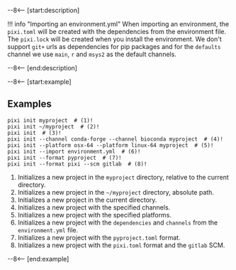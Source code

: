 --8<-- [start:description]

!!! info "Importing an environment.yml"
    When importing an environment, the `pixi.toml` will be created with the dependencies from the environment file.
    The `pixi.lock` will be created when you install the environment.
    We don't support `git+` urls as dependencies for pip packages and for the `defaults` channel we use `main`, `r` and `msys2` as the default channels.


--8<-- [end:description]


--8<-- [start:example]

## Examples

```shell
pixi init myproject  # (1)!
pixi init ~/myproject  # (2)!
pixi init  # (3)!
pixi init --channel conda-forge --channel bioconda myproject  # (4)!
pixi init --platform osx-64 --platform linux-64 myproject  # (5)!
pixi init --import environment.yml  # (6)!
pixi init --format pyproject  # (7)!
pixi init --format pixi --scm gitlab  # (8)!
```

1. Initializes a new project in the `myproject` directory, relative to the current directory.
2. Initializes a new project in the `~/myproject` directory, absolute path.
3. Initializes a new project in the current directory.
4. Initializes a new project with the specified channels.
5. Initializes a new project with the specified platforms.
6. Initializes a new project with the `dependencies` and `channels` from the `environment.yml` file.
7. Initializes a new project with the `pyproject.toml` format.
8. Initializes a new project with the `pixi.toml` format and the `gitlab` SCM.

--8<-- [end:example]
